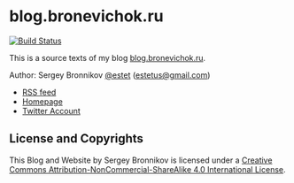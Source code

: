 blog.bronevichok.ru
=================

[![Build Status](https://travis-ci.org/ligurio/blog.bronevichok.ru.svg?branch=master)](https://travis-ci.org/ligurio/ligurio.github.io)

This is a source texts of my blog [blog.bronevichok.ru](http://blog.bronevichok.ru).

Author: Sergey Bronnikov [@estet](https://twitter.com/estet) (estetus@gmail.com)

* [RSS feed](http://feeds.feedburner.com/bronevichok)
* [Homepage](https://bronevichok.ru)
* [Twitter Account](https://twitter.com/estet)

License and Copyrights
-------------------

This Blog and Website by Sergey Bronnikov is licensed under a [Creative Commons
Attribution-NonCommercial-ShareAlike 4.0 International
License](http://creativecommons.org/licenses/by-nc-sa/4.0/).
